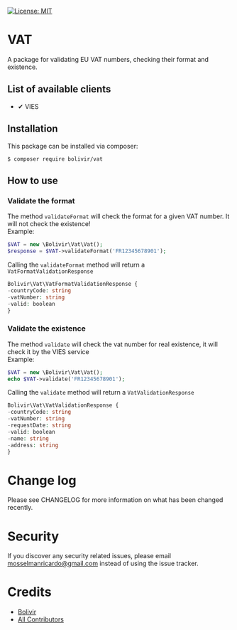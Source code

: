 [![License: MIT](https://img.shields.io/badge/License-MIT-yellow.svg)](https://opensource.org/licenses/MIT)

# VAT  
A package for validating EU VAT numbers, checking their format and existence.
## List of available clients 
- ✔ VIES

## Installation
This package can be installed via composer:
```console
$ composer require bolivir/vat
```

## How to use
### Validate the format
The method `validateFormat` will check the format for a given VAT number. It will not check the existence!  
Example:
```php
$VAT = new \Bolivir\Vat\Vat();
$response = $VAT->validateFormat('FR12345678901');
```
Calling the `validateFormat` method will return a `VatFormatValidationResponse`
```php
Bolivir\Vat\VatFormatValidationResponse {
-countryCode: string
-vatNumber: string
-valid: boolean
}
```


### Validate the existence
The method `validate` will check the vat number for real existence, it will check it by the VIES service  
Example:
```php
$VAT = new \Bolivir\Vat\Vat();
echo $VAT->validate('FR12345678901');
```
Calling the `validate` method will return a `VatValidationResponse`
```php
Bolivir\Vat\VatValidationResponse {
-countryCode: string
-vatNumber: string
-requestDate: string
-valid: boolean
-name: string
-address: string
}
```

# Change log
Please see CHANGELOG for more information on what has been changed recently.

# Security
If you discover any security related issues, please email mosselmanricardo@gmail.com instead of using the issue tracker.

# Credits
- [Bolivir](https://github.com/bolivir)
- [All Contributors](https://github.com/bolivir/vat/graphs/contributors)
